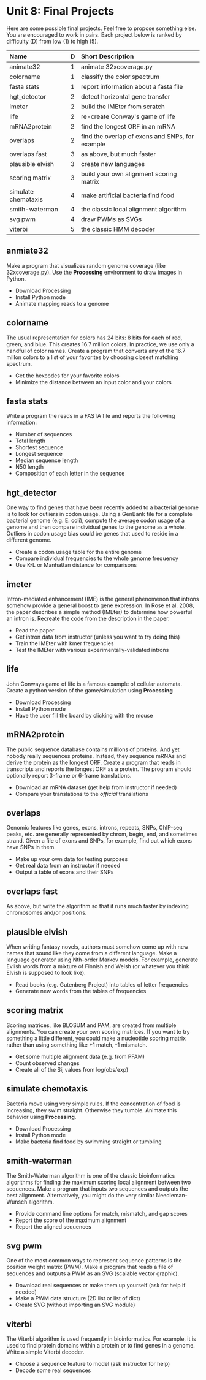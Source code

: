 Unit 8: Final Projects
======================

Here are some possible final projects. Feel free to propose something else. You
are encouraged to work in pairs. Each project below is ranked by difficulty (D)
from low (1) to high (5).


| Name                | D | Short Description
|:--------------------|:--|:---------------------------------------------
| animate32           | 1 | animate 32xcoverage.py
| colorname           | 1 | classify the color spectrum
| fasta stats         | 1 | report information about a fasta file
| hgt_detector        | 2 | detect horizontal gene transfer
| imeter              | 2 | build the IMEter from scratch
| life                | 2 | re-create Conway's game of life
| mRNA2protein        | 2 | find the longest ORF in an mRNA
| overlaps            | 2 | find the overlap of exons and SNPs, for example
| overlaps fast       | 3 | as above, but much faster
| plausible elvish    | 3 | create new languages
| scoring matrix      | 3 | build your own alignment scoring matrix
| simulate chemotaxis | 4 | make artificial bacteria find food
| smith-waterman      | 4 | the classic local alignment algorithm
| svg pwm             | 4 | draw PWMs as SVGs
| viterbi             | 5 | the classic HMM decoder

## anmiate32 ##

Make a program that visualizes random genome coverage (like 32xcoverage.py).
Use the **Processing** environment to draw images in Python.

+ Download Processing
+ Install Python mode
+ Animate mapping reads to a genome

## colorname ##

The usual representation for colors has 24 bits: 8 bits for each of red, green,
and blue. This creates 16.7 million colors. In practice, we use only a handful
of color names. Create a program that converts any of the 16.7 millon colors to
a list of your favorites by choosing closest matching spectrum.

+ Get the hexcodes for your favorite colors
+ Minimize the distance between an input color and your colors

## fasta stats ##

Write a program the reads in a FASTA file and reports the following
information:

+ Number of sequences
+ Total length
+ Shortest sequence
+ Longest sequence
+ Median sequence length
+ N50 length
+ Composition of each letter in the sequence

## hgt_detector ##

One way to find genes that have been recently added to a bacterial genome is to
look for outliers in codon usage. Using a GenBank file for a complete bacterial
genome (e.g. E. coli), compute the average codon usage of a genome and then
compare individual genes to the genome as a whole. Outliers in codon usage bias
could be genes that used to reside in a different genome.

+ Create a codon usage table for the entire genome
+ Compare individual frequencies to the whole genome frequency
+ Use K-L or Manhattan distance for comparisons

## imeter ##

Intron-mediated enhancement (IME) is the general phenomenon that introns
somehow provide a general boost to gene expression. In Rose et al. 2008, the
paper describes a simple method (IMEter) to determine how powerful an intron
is. Recreate the code from the description in the paper.

+ Read the paper
+ Get intron data from instructor (unless you want to try doing this)
+ Train the IMEter with kmer frequencies
+ Test the IMEter with various experimentally-validated introns

## life ##

John Conways game of life is a famous example of cellular automata. Create a
python version of the game/simulation using **Processing**

+ Download Processing
+ Install Python mode
+ Have the user fill the board by clicking with the mouse

## mRNA2protein ##

The public sequence database contains millions of proteins. And yet nobody
really sequences proteins. Instead, they sequence mRNAs and derive the protein
as the longest ORF. Create a program that reads in transcripts and reports the
longest ORF as a protein. The program should optionally report 3-frame or
6-frame translations.

+ Download an mRNA dataset (get help from instructor if needed)
+ Compare your translations to the _official_ translations

## overlaps ##

Genomic features like genes, exons, introns, repeats, SNPs, ChIP-seq peaks,
etc. are generally represented by chrom, begin, end, and sometimes strand.
Given a file of exons and SNPs, for example, find out which exons have SNPs in
them.

+ Make up your own data for testing purposes
+ Get real data from an instructor if needed
+ Output a table of exons and their SNPs

## overlaps fast ##

As above, but write the algorithm so that it runs much faster by indexing
chromosomes and/or positions.

## plausible elvish ##

When writing fantasy novels, authors must somehow come up with new names that
sound like they come from a different language. Make a language generator using
Nth-order Markov models. For example, generate Evlish words from a mixture of
Finnish and Welsh (or whatever you think Elvish is supposed to look like).

+ Read books (e.g. Gutenberg Project) into tables of letter frequencies
+ Generate new words from the tables of frequencies

## scoring matrix ##

Scoring matrices, like BLOSUM and PAM, are created from multiple alignments.
You can create your own scoring matrices. If you want to try something a little
different, you could make a nucleotide scoring matrix rather than using
something like +1 match, -1 mismatch.

+ Get some multiple alignment data (e.g. from PFAM)
+ Count observed changes
+ Create all of the Sij values from log(obs/exp)

## simulate chemotaxis ##

Bacteria move using very simple rules. If the concentration of food is
increasing, they swim straight. Otherwise they tumble. Animate this behavior
using **Processing**.

+ Download Processing
+ Install Python mode
+ Make bacteria find food by swimming straight or tumbling

## smith-waterman ##

The Smith-Waterman algorithm is one of the classic bioinformatics algorithms
for finding the maximum scoring local alignment between two sequences. Make a
program that inputs two sequences and outputs the best alignment.
Alternatively, you might do the very similar Needleman-Wunsch algorithm.

+ Provide command line options for match, mismatch, and gap scores
+ Report the score of the maximum alignment
+ Report the aligned sequences

## svg pwm ##

One of the most common ways to represent sequence patterns is the position
weight matrix (PWM). Make a program that reads a file of sequences and outputs
a PWM as an SVG (scalable vector graphic).

+ Download real sequences or make them up yourself (ask for help if needed)
+ Make a PWM data structure (2D list or list of dict)
+ Create SVG (without importing an SVG module)

## viterbi ##

The Viterbi algorithm is used frequently in bioinformatics. For example, it is
used to find protein domains within a protein or to find genes in a genome.
Write a simple Viterbi decoder.

+ Choose a sequence feature to model (ask instructor for help)
+ Decode some real sequences
